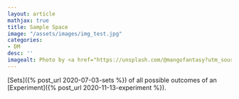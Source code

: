 ```yaml
---
layout: article
mathjax: true
title: Sample Space
image: "/assets/images/img_test.jpg"
categories:
- DM
desc: '' 
imagealt: Photo by <a href="https://unsplash.com/@mangofantasy?utm_source=unsplash&utm_medium=referral&utm_content=creditCopyText">Tim Johnson</a> on <a href="https://unsplash.com/s/photos/logic?utm_source=unsplash&utm_medium=referral&utm_content=creditCopyText">Unsplash</a>
---
```


[Sets]({% post_url 2020-07-03-sets %}) of all possible outcomes of an [Experiment]({% post_url 2020-11-13-experiment %}).